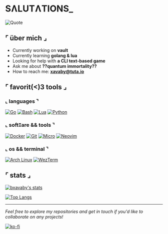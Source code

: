 # SɅLUTɅTIONS_


![Quote](https://quotes-github-readme.vercel.app/api?type=horizontal&theme=tokyonight)


## ⌜ über mich ⌟

- Currently working on **vault** <br>
- Currently learning **golang & lua** <br>
- Looking for help with **a CLI text-based game** <br>
- Ask me about **??quantum immortality??** <br>
- How to reach me: **xavaby@tuta.io** <br>


## ⌜ favorit(<)3 tools ⌟

### ⌞ languages ⌝

[![Go](https://img.shields.io/badge/Go-00ADD8?style=for-the-badge&logo=go&logoColor=white)](https://go.dev/)
[![Bash](https://img.shields.io/badge/Bash-ED8B00?style=for-the-badge&logo=bash&logoColor=white)](https://www.gnu.org/software/bash/)
[![Lua](https://img.shields.io/badge/Lua-2C2D72?style=for-the-badge&logo=lua&logoColor=white)](https://www.lua.org/)
[![Python](https://img.shields.io/badge/Python-3776AB?style=for-the-badge&logo=python&logoColor=white)](https://www.python.org/)

### ⌞ softʬare && tools ⌝

[![Docker](https://img.shields.io/badge/Docker-2496ED?style=for-the-badge&logo=docker&logoColor=white)](https://www.docker.com/)
[![Git](https://img.shields.io/badge/Git-F05032?style=for-the-badge&logo=git&logoColor=white)]([https://go.dev/](https://git-scm.com/))
[![Micro](https://img.shields.io/badge/Micro_Text_Editor-000000?style=for-the-badge&logoColor=white)]([https://go.dev/](https://micro-editor.github.io/))
[![Neovim](https://img.shields.io/badge/Neovim-57A143?style=for-the-badge&logo=neovim&logoColor=white)]([https://go.dev/](https://neovim.io/))

### ⌞ os && terminal ⌝

[![Arch Linux](https://img.shields.io/badge/Arch_Linux-1793D1?style=for-the-badge&logo=arch-linux&logoColor=white)]([https://go.dev/](https://archlinux.org/))
[![WezTerm](https://img.shields.io/badge/WezTerm-090909?style=for-the-badge&logoColor=white)]([https://go.dev/](https://wezfurlong.org/wezterm/))


## ⌜ stats ⌟

[![bxavaby's stats](https://github-readme-stats.vercel.app/api?username=bxavaby&show_icons=true&theme=tokyonight)](https://github.com/bxavaby/)

[![Top Langs](https://github-readme-stats.vercel.app/api/top-langs/?username=bxavaby&layout=compact&theme=tokyonight)](https://github.com/bxavaby)


---


*Feel free to explore my repositories and get in touch if you'd like to collaborate on any projects!*

[![ko-fi](https://ko-fi.com/img/githubbutton_sm.svg)](https://ko-fi.com/P5P116XU3H)
